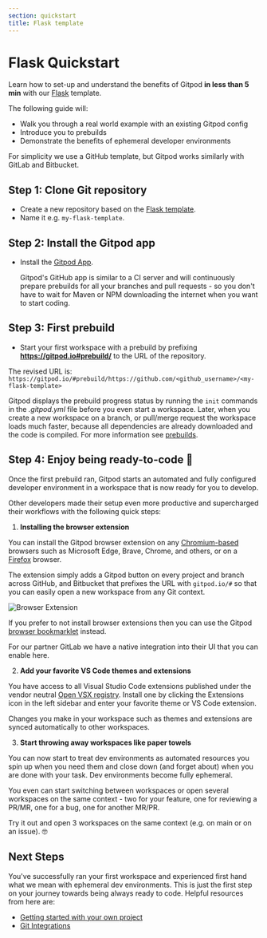 ```yaml
---
section: quickstart
title: Flask template
---
```


<script context="module">
  export const prerender = true;
</script>

# Flask Quickstart

Learn how to set-up and understand the benefits of Gitpod **in less than 5 min** with our [Flask](https://github.com/gitpod-io/template-python-flask) template.

The following guide will:

- Walk you through a real world example with an existing Gitpod config
- Introduce you to prebuilds
- Demonstrate the benefits of ephemeral developer environments

For simplicity we use a GitHub template, but Gitpod works similarly with GitLab and Bitbucket.

## Step 1: Clone Git repository

- Create a new repository based on the [Flask template](https://github.com/gitpod-io/template-python-flask/generate).
- Name it e.g. `my-flask-template`.

## Step 2: Install the Gitpod app

- Install the [Gitpod App](https://github.com/apps/gitpod-io/installations/new).

  Gitpod's GitHub app is similar to a CI server and will continuously prepare prebuilds for all your branches and pull requests - so you don't have to wait for Maven or NPM downloading the internet when you want to start coding.

## Step 3: First prebuild

- Start your first workspace with a prebuild by prefixing **https://gitpod.io#prebuild/** to the URL of the repository.

The revised URL is: `https://gitpod.io/#prebuild/https://github.com/<github_username>/<my-flask-template>`

Gitpod displays the prebuild progress status by running the `init` commands in the _.gitpod.yml_ file before you even start a workspace. Later, when you create a new workspace on a branch, or pull/merge request the workspace loads much faster, because all dependencies are already downloaded and the code is compiled. For more information see [prebuilds](/docs/configure/projects/prebuilds).

## Step 4: Enjoy being ready-to-code 🤙

Once the first prebuild ran, Gitpod starts an automated and fully configured developer environment in a workspace that is now ready for you to develop.

Other developers made their setup even more productive and supercharged their workflows with the following quick steps:

1. **Installing the browser extension**

You can install the Gitpod browser extension on any [Chromium-based](https://chrome.google.com/webstore/detail/gitpod-online-ide/dodmmooeoklaejobgleioelladacbeki) browsers such as Microsoft Edge, Brave, Chrome, and others, or on a [Firefox](https://addons.mozilla.org/firefox/addon/gitpod/) browser.

The extension simply adds a Gitpod button on every project and branch across GitHub, and Bitbucket that prefixes the URL with `gitpod.io/#` so that you can easily open a new workspace from any Git context.

![Browser Extension](../../../static/images/docs/browser-extension-lense.png)

If you prefer to not install browser extensions then you can use the Gitpod [browser bookmarklet](/docs/configure/users/browser-bookmarklet) instead.

For our partner GitLab we have a native integration into their UI that you can enable here.

2. **Add your favorite VS Code themes and extensions**

You have access to all Visual Studio Code extensions published under the vendor neutral [Open VSX registry](https://open-vsx.org/). Install one by clicking the Extensions icon in the left sidebar and enter your favorite theme or VS Code extension.

Changes you make in your workspace such as themes and extensions are synced automatically to other workspaces.

3. **Start throwing away workspaces like paper towels**

You can now start to treat dev environments as automated resources you spin up when you need them and close down (and forget about) when you are done with your task. Dev environments become fully ephemeral.

You even can start switching between workspaces or open several workspaces on the same context - two for your feature, one for reviewing a PR/MR, one for a bug, one for another MR/PR.

Try it out and open 3 workspaces on the same context (e.g. on main or on an issue). 🤓

## Next Steps

You've successfully ran your first workspace and experienced first hand what we mean with ephemeral dev environments. This is just the first step on your journey towards being always ready to code. Helpful resources from here are:

- [Getting started with your own project](/docs/configure)
- [Git Integrations](/docs/integrations)
